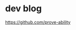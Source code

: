 <div align="center">

<!-- ![](./assets/gatsby-starter-bee.png) -->

</div>

# dev blog
https://github.com/prove-ability